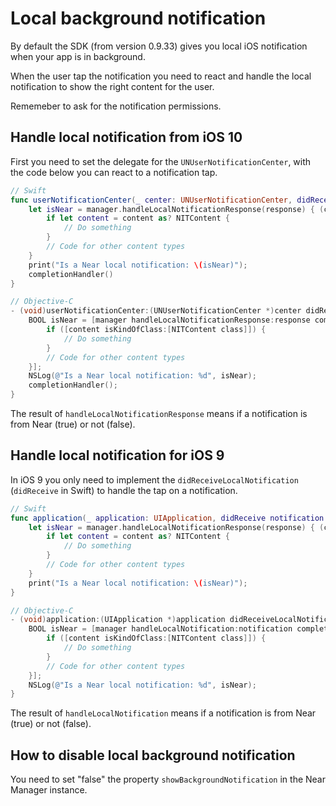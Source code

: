 # Local background notification

By default the SDK (from version 0.9.33) gives you local iOS notification when your app is in background.

When the user tap the notification you need to react and handle the local notification to show the right content for the user.

Rememeber to ask for the notification permissions.

## Handle local notification from iOS 10

First you need to set the delegate for the `UNUserNotificationCenter`, with the code below you can react to a notification tap.

```swift
// Swift
func userNotificationCenter(_ center: UNUserNotificationCenter, didReceive response: UNNotificationResponse, withCompletionHandler completionHandler: @escaping () -> Void) {
    let isNear = manager.handleLocalNotificationResponse(response) { (content, recipe, error) in
        if let content = content as? NITContent {
            // Do something
        }
        // Code for other content types
    }
    print("Is a Near local notification: \(isNear)");
    completionHandler()
}
```

```objective-c
// Objective-C
- (void)userNotificationCenter:(UNUserNotificationCenter *)center didReceiveNotificationResponse:(UNNotificationResponse *)response withCompletionHandler:(void (^)())completionHandler {
    BOOL isNear = [manager handleLocalNotificationResponse:response completionHandler:^(id  _Nullable content, NITRecipe * _Nullable recipe, NSError * _Nullable error) {
        if ([content isKindOfClass:[NITContent class]]) {
            // Do something
        }
        // Code for other content types
    }];
    NSLog(@"Is a Near local notification: %d", isNear);
    completionHandler();
}
```

The result of `handleLocalNotificationResponse` means if a notification is from Near (true) or not (false).

## Handle local notification for iOS 9

In iOS 9 you only need to implement the `didReceiveLocalNotification` (`didReceive` in Swift) to handle the tap on a notification.

```swift
// Swift
func application(_ application: UIApplication, didReceive notification: UILocalNotification) {
    let isNear = manager.handleLocalNotificationResponse(response) { (content, recipe, error) in
        if let content = content as? NITContent {
            // Do something
        }
        // Code for other content types
    }
    print("Is a Near local notification: \(isNear)");
}
```

```objective-c
// Objective-C
- (void)application:(UIApplication *)application didReceiveLocalNotification:(UILocalNotification *)notification {
    BOOL isNear = [manager handleLocalNotification:notification completionHandler:^(id  _Nullable content, NITRecipe * _Nullable recipe, NSError * _Nullable error) {
        if ([content isKindOfClass:[NITContent class]]) {
            // Do something
        }
        // Code for other content types
    }];
    NSLog(@"Is a Near local notification: %d", isNear);
}
```

The result of `handleLocalNotification` means if a notification is from Near (true) or not (false).

## How to disable local background notification

You need to set "false" the property `showBackgroundNotification` in the Near Manager instance.
